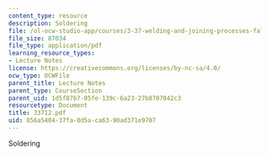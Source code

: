 ```yaml
---
content_type: resource
description: Soldering
file: /ol-ocw-studio-app/courses/3-37-welding-and-joining-processes-fall-2002/856a540437fa0d5aca6390ad371e9707_33712.pdf
file_size: 87034
file_type: application/pdf
learning_resource_types:
- Lecture Notes
license: https://creativecommons.org/licenses/by-nc-sa/4.0/
ocw_type: OCWFile
parent_title: Lecture Notes
parent_type: CourseSection
parent_uid: 1d5f87b7-05fe-139c-6a23-27b8707042c3
resourcetype: Document
title: 33712.pdf
uid: 856a5404-37fa-0d5a-ca63-90ad371e9707
---
```

Soldering